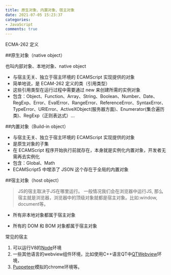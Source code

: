 ```yaml
---
title: 原生对象、内置对象、宿主对象
date: 2021-07-05 15:23:37
categories:
- JavaScript
comments: true
---
```


ECMA-262 定义

<!-- more -->

##原生对象（native object）

也叫内部对象、本地对象、native object

- 与宿主无关、独立于宿主环境的 ECAMScript 实现提供的对象
- 简单地说，是 ECAM-262 定义的类（引用类型）
- 这些引用类型在运行过程中需要通过 new 来创建所需的实例对象
- 包含：Object、Function、Array、String、Boolean、Number、Date、RegExp、Error、EvalError、RangeError、ReferenceError、SyntaxError、TypeError、URIError、ActiveXObject(服务器方面)、Enumerator(集合遍历类)、RegExp（正则表达式）...



##内置对象（Build-in object）

- 与宿主无关、独立于宿主环境的 ECAMScript 实现提供的对象
- 是原生对象的子集
- 在 ECAMScript 程序开始执行前就存在，本身就是实例化内置对象，开发者无需再去实例化
- 包含：Global、Math
- ECAMScript5 中增添了 JSON 这个存在于全局的内置对象



##宿主对象（host object）

>  JS的宿主取决于JS在哪里运行。
一般情况我们会在浏览器中运行JS, 那么宿主就是浏览器，浏览器中的顶级对象就都是宿主对象。比如:window, document等。

- 所有非本地对象都属于宿主对象

- 所有的 DOM 和 BOM 对象都属于宿主对象



常见的宿主

1. 可以运行V8的[Node](https://nodejs.org/zh-cn/)环境
2. 一些其他语言的webview组件环境，比如使用C++语言QT中[QTWebview](http://doc.qt.io/qt-5/qtwebview-index.html)环境，
3. [Puppeteer](https://github.com/GoogleChrome/puppeteer)模拟的chrome环境等。